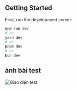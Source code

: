 ## Getting Started
First, run the development server:
```bash
npm run dev
# or
yarn dev
# or
pnpm dev
# or
bun dev
```
## ảnh bài test
![Giao diện test](./assets/imageTest/test3.png)